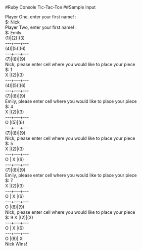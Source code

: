#Ruby Console Tic-Tac-Toe
##Sample Input

Player One, enter your first name! :  
$: Nick  
Player Two, enter your first name! :  
$: Emily  
(1)|(2)|(3)  
---+---+---  
(4)|(5)|(6)  
---+---+---  
(7)|(8)|(9)  
Nick, please enter cell where you would like to place your piece  
$: 1  
 X |(2)|(3)  
---+---+---  
(4)|(5)|(6)  
---+---+---  
(7)|(8)|(9)  
Emily, please enter cell where you would like to place your piece  
$: 4  
 X |(2)|(3)  
---+---+---  
 O |(5)|(6)  
---+---+---  
(7)|(8)|(9)  
Nick, please enter cell where you would like to place your piece  
$: 5  
 X |(2)|(3)  
---+---+---  
 O | X |(6)  
---+---+---  
(7)|(8)|(9)  
Emily, please enter cell where you would like to place your piece  
$: 7  
 X |(2)|(3)    
---+---+---    
 O | X |(6)      
---+---+---    
 O |(8)|(9)      
Nick, please enter cell where you would like to place your piece  
$: 9
 X |(2)|(3)      
---+---+---      
 O | X |(6)        
---+---+---      
 O |(8)| X   
Nick Wins!  
